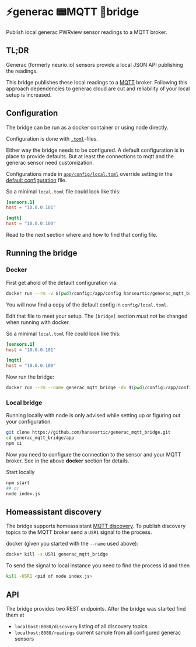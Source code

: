 # ⚡generac 📟MQTT 🌉bridge

Publish local generac PWRview sensor readings to a MQTT broker.

## TL;DR

Generac (formerly neurio.io) sensors provide a local JSON API publishing the
readings.

This bridge publishes these local readings to a [MQTT](https://mqtt.org/)
broker. Following this approach dependencies to generac cloud are cut and
reliability of your local setup is increased.

## Configuration

The bridge can be run as a docker container or using node directly.

Configuration is done with [`.toml`](https://toml.io/en/)-files.

Either way the bridge needs to be configured. A default configuration is in
place to provide defaults. But at least the connections to mqtt and the generac
sensor need customization.

Configurations made in [`app/config/local.toml`](app/config/local.toml) override
setting in the [default configuration](app/defaultConfig/default.toml) file.

So a minimal `local.toml` file could look like this:

```toml
[sensors.1]
host = "10.0.0.101"

[mqtt]
host = "10.0.0.100"
```

Read to the next section where and how to find that config file.

## Running the bridge

### Docker

First get ahold of the default configuration via:

```bash
docker run --rm -v $(pwd)/config:/app/config hanseartic/generac_mqtt_bridge init
```

You will now find a copy of the default config in `config/local.toml`.

Edit that file to meet your setup. The `[bridge]` section _must not_ be changed
when running with docker.

So a minimal `local.toml` file could look like this:

```toml
[sensors.1]
host = "10.0.0.101"

[mqtt]
host = "10.0.0.100"
```

Now run the bridge:

```bash
docker run --rm --name generac_mqtt_bridge -dv $(pwd)/config:/app/config:ro hanseartic/generac_mqtt_bridge
```

### Local bridge

Running locally with node is only advised while setting up or figuring out your
configuration.

```bash
git clone https://github.com/hanseartic/generac_mqtt_bridge.git
cd generac_mqtt_bridge/app
npm ci
```

Now you need to configure the connection to the sensor and your MQTT broker. See
in the above **docker** section for details.

Start locally

```bash
npm start
## or
node index.js
```

## Homeassistant discovery

The bridge supports homeassistant
[MQTT discovery](https://www.home-assistant.io/integrations/mqtt/#mqtt-discovery).
To publish discovery topics to the MQTT broker send a `USR1` signal to the
process.

docker (given you started with the `--name` used above):

```bash
docker kill -s USR1 generac_mqtt_bridge
```

To send the signal to local instance you need to find the process id and then

```bash
kill -USR1 <pid of node index.js>
```

## API

The bridge provides two REST endpoints. After the bridge was started find them
at

- `localhost:8080/discovery` listing of all discovery topics
- `localhost:8080/readings` current sample from all configured generac sensors
